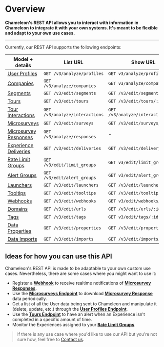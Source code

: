 # Overview

**Chameleon's REST API allows you to interact with information in Chameleon to integrate it with your own systems. It's meant to be flexible and adapt to your own use cases.**

------


Currently, our REST API supports the following endpoints:

| Model + details                                   | List URL                       | Show URL                     |
|---------------------------------------------------|--------------------------------| ---------------------------- |
| [User Profiles](apis/profiles.md)                 | `GET /v3/analyze/profiles`     | `GET v3/analyze/profiles/:id` |
| [Companies](apis/companies.md)                    | `GET /v3/analyze/companies`    | `GET v3/analyze/companies/:id` |
| [Segments](apis/segments.md)                      | `GET /v3/edit/segments`        | `GET /v3/edit/segments/:id`  |
| [Tours](apis/tours.md)                            | `GET /v3/edit/tours`           | `GET /v3/edit/tours/:id`     |
| [Tour Interactions](apis/tour-interactions.md)    | `GET /v3/analyze/interactions` | `GET /v3/analyze/interactions/:id` |
| [Microsurveys](apis/surveys.md)                   | `GET /v3/edit/surveys`         | `GET /v3/edit/surveys/:id`   |
| [Microsurvey Responses](apis/survey-responses.md) | `GET /v3/analyze/responses`    | -   |
| [Experience Deliveries](apis/deliveries.md)       | `GET /v3/edit/deliveries`      | `GET /v3/edit/delivery/:id`   |
| [Rate Limit Groups](apis/limit-groups.md)         | `GET /v3/edit/limit_groups`    | `GET v3/edit/limit_groups/:id` |
| [Alert Groups](apis/alert-groups.md)              | `GET /v3/edit/alert_groups`    | `GET v3/edit/alert_groups/:id` |
| [Launchers](apis/launchers.md)                    | `GET /v3/edit/launchers`       | `GET /v3/edit/launchers/:id` |
| [Tooltips](apis/tooltips.md)                      | `GET /v3/edit/tooltips`        | `GET /v3/edit/tooltips/:id`  |
| [Webhooks](apis/webhooks.md)                      | `GET /v3/edit/webhooks`        | `GET v3/edit/webhooks/:id` |
| [Domains](apis/urls.md)                           | `GET /v3/edit/urls`            | `GET /v3/edit/urls/:id`      |
| [Tags](apis/tags.md)                              | `GET /v3/edit/tags`            | `GET v3/edit/tags/:id` |
| [Data Properties](apis/properties.md)             | `GET /v3/edit/properties`      | `GET /v3/edit/properties/:id`      |
| [Data Imports](apis/imports.md)                   | `GET /v3/edit/imports`         | `GET /v3/edit/imports/:id`      |



## Ideas for how you can use this API

Chameleon's REST API is made to be adaptable to your own custom use cases. Nevertheless, there are some cases where you might want to use it:

- Register a **[Webhook](apis/webhooks.md)** to receive realtime notifications of **[Microsurvey Responses](apis/survey-responses.md)**.
- Use the **[Microsurveys Endpoint](apis/surveys.md)** to download **[Microsurvey Response](apis/survey-responses.md)** data periodically.
- Get a list of all the User data being sent to Chameleon and manipulate it (delete, update, etc.) through the **[User Profiles Endpoint](apis/profiles.md)**.
- Use the **[Tours Endpoint](apis/tours.md)** to have an alert when an Experience isn't completed in a specific amount of time.
- Monitor the Experiences assigned to your **[Rate Limit Groups](apis/limit-groups.md)**.


> If there is any use case where you'd like to use our API but you're not sure how, feel free to [Contact us](https://app.trychameleon.com/help).
